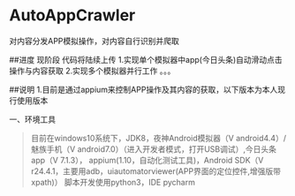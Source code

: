 # AutoAppCrawler
对内容分发APP模拟操作，对内容自行识别并爬取


##进度
现阶段
代码将陆续上传
1.实现单个模拟器中app(今日头条)自动滑动点击操作与内容获取
2.实现多个模拟器并行工作
。。。

##说明
1.目前是通过appium来控制APP操作及其内容的获取，以下版本为本人现行使用版本

一、环境工具
>目前在windows10系统下，JDK8，夜神Android模拟器（V android4.4）/魅族手机（V android7.0）（进入开发者模式，打开USB调试）,今日头条app（V 7.1.3），
>appium(1.10，自动化测试工具)，Android SDK（V r24.4.1，主要用adb，uiautomatorviewer(APP界面的定位控件,增强版带xpath)）
>脚本开发使用python3，IDE pycharm

